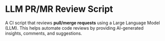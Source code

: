 # LLM PR/MR Review Script

A CI script that reviews **pull/merge requests** using a Large Language Model (LLM).
This helps automate code reviews by providing AI-generated insights, comments, and suggestions.
